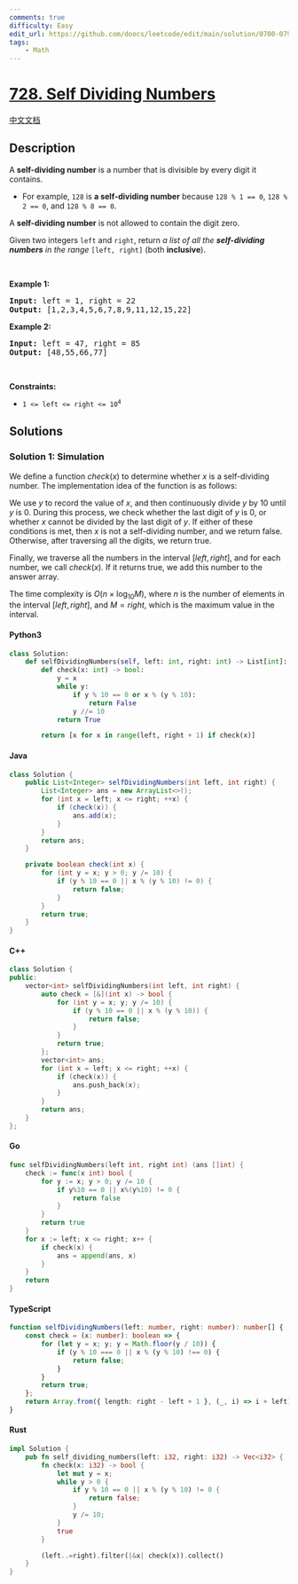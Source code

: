 ```yaml
---
comments: true
difficulty: Easy
edit_url: https://github.com/doocs/leetcode/edit/main/solution/0700-0799/0728.Self%20Dividing%20Numbers/README_EN.md
tags:
    - Math
---
```


<!-- problem:start -->

# [728. Self Dividing Numbers](https://leetcode.com/problems/self-dividing-numbers)

[中文文档](/solution/0700-0799/0728.Self%20Dividing%20Numbers/README.md)

## Description

<!-- description:start -->

<p>A <strong>self-dividing number</strong> is a number that is divisible by every digit it contains.</p>

<ul>
	<li>For example, <code>128</code> is <strong>a self-dividing number</strong> because <code>128 % 1 == 0</code>, <code>128 % 2 == 0</code>, and <code>128 % 8 == 0</code>.</li>
</ul>

<p>A <strong>self-dividing number</strong> is not allowed to contain the digit zero.</p>

<p>Given two integers <code>left</code> and <code>right</code>, return <em>a list of all the <strong>self-dividing numbers</strong> in the range</em> <code>[left, right]</code> (both <strong>inclusive</strong>).</p>

<p>&nbsp;</p>
<p><strong class="example">Example 1:</strong></p>
<pre><strong>Input:</strong> left = 1, right = 22
<strong>Output:</strong> [1,2,3,4,5,6,7,8,9,11,12,15,22]
</pre><p><strong class="example">Example 2:</strong></p>
<pre><strong>Input:</strong> left = 47, right = 85
<strong>Output:</strong> [48,55,66,77]
</pre>
<p>&nbsp;</p>
<p><strong>Constraints:</strong></p>

<ul>
	<li><code>1 &lt;= left &lt;= right &lt;= 10<sup>4</sup></code></li>
</ul>

<!-- description:end -->

## Solutions

<!-- solution:start -->

### Solution 1: Simulation

We define a function $\textit{check}(x)$ to determine whether $x$ is a self-dividing number. The implementation idea of the function is as follows:

We use $y$ to record the value of $x$, and then continuously divide $y$ by $10$ until $y$ is $0$. During this process, we check whether the last digit of $y$ is $0$, or whether $x$ cannot be divided by the last digit of $y$. If either of these conditions is met, then $x$ is not a self-dividing number, and we return $\text{false}$. Otherwise, after traversing all the digits, we return $\text{true}$.

Finally, we traverse all the numbers in the interval $[\textit{left}, \textit{right}]$, and for each number, we call $\textit{check}(x)$. If it returns $\text{true}$, we add this number to the answer array.

The time complexity is $O(n \times \log_{10} M)$, where $n$ is the number of elements in the interval $[\textit{left}, \textit{right}]$, and $M = \textit{right}$, which is the maximum value in the interval.

<!-- tabs:start -->

#### Python3

```python
class Solution:
    def selfDividingNumbers(self, left: int, right: int) -> List[int]:
        def check(x: int) -> bool:
            y = x
            while y:
                if y % 10 == 0 or x % (y % 10):
                    return False
                y //= 10
            return True

        return [x for x in range(left, right + 1) if check(x)]
```

#### Java

```java
class Solution {
    public List<Integer> selfDividingNumbers(int left, int right) {
        List<Integer> ans = new ArrayList<>();
        for (int x = left; x <= right; ++x) {
            if (check(x)) {
                ans.add(x);
            }
        }
        return ans;
    }

    private boolean check(int x) {
        for (int y = x; y > 0; y /= 10) {
            if (y % 10 == 0 || x % (y % 10) != 0) {
                return false;
            }
        }
        return true;
    }
}
```

#### C++

```cpp
class Solution {
public:
    vector<int> selfDividingNumbers(int left, int right) {
        auto check = [&](int x) -> bool {
            for (int y = x; y; y /= 10) {
                if (y % 10 == 0 || x % (y % 10)) {
                    return false;
                }
            }
            return true;
        };
        vector<int> ans;
        for (int x = left; x <= right; ++x) {
            if (check(x)) {
                ans.push_back(x);
            }
        }
        return ans;
    }
};
```

#### Go

```go
func selfDividingNumbers(left int, right int) (ans []int) {
	check := func(x int) bool {
		for y := x; y > 0; y /= 10 {
			if y%10 == 0 || x%(y%10) != 0 {
				return false
			}
		}
		return true
	}
	for x := left; x <= right; x++ {
		if check(x) {
			ans = append(ans, x)
		}
	}
	return
}
```

#### TypeScript

```ts
function selfDividingNumbers(left: number, right: number): number[] {
    const check = (x: number): boolean => {
        for (let y = x; y; y = Math.floor(y / 10)) {
            if (y % 10 === 0 || x % (y % 10) !== 0) {
                return false;
            }
        }
        return true;
    };
    return Array.from({ length: right - left + 1 }, (_, i) => i + left).filter(check);
}
```

#### Rust

```rust
impl Solution {
    pub fn self_dividing_numbers(left: i32, right: i32) -> Vec<i32> {
        fn check(x: i32) -> bool {
            let mut y = x;
            while y > 0 {
                if y % 10 == 0 || x % (y % 10) != 0 {
                    return false;
                }
                y /= 10;
            }
            true
        }

        (left..=right).filter(|&x| check(x)).collect()
    }
}
```

<!-- tabs:end -->

<!-- solution:end -->

<!-- problem:end -->
